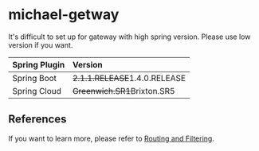 # michael-getway
It's difficult to set up for gateway with high spring version. Please use low version if you want.

|Spring Plugin|Version|
|:---|:---|
|Spring Boot|~~2.1.1.RELEASE~~1.4.0.RELEASE|
|Spring Cloud|~~Greenwich.SR1~~Brixton.SR5|

## References
If you want to learn more, please refer to [Routing and Filtering](https://spring.io/guides/gs/routing-and-filtering/).
